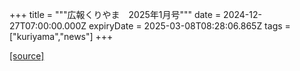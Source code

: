 +++
title = """広報くりやま　2025年1月号"""
date = 2024-12-27T07:00:00.000Z
expiryDate = 2025-03-08T08:28:06.865Z
tags = ["kuriyama","news"]
+++


[[source]](https://www.town.kuriyama.hokkaido.jp/site/koho/29796.html)
